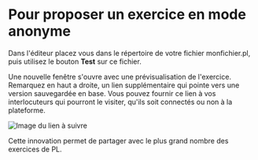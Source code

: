 
# Pour proposer un exercice en mode anonyme

Dans l'éditeur placez vous dans le répertoire de votre fichier monfichier.pl, puis
utilisez le bouton **Test** sur ce fichier.

Une nouvelle fenêtre s'ouvre avec une prévisualisation de l'exercice. Remarquez en haut a droite,
un lien supplémentaire qui pointe vers une version sauvegardée en base. Vous pouvez fournir ce lien 
à vos interlocuteurs qui pourront le visiter, qu'ils soit connectés ou non à la plateforme.

![Image du lien à suivre](lienpartageable.png)

Cette innovation permet de partager avec le plus grand nombre des exercices de PL.

